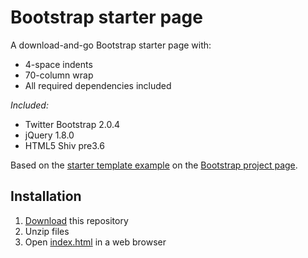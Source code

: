 Bootstrap starter page 
======================

A download-and-go Bootstrap starter page with: 

- 4-space indents
- 70-column wrap
- All required dependencies included
        
*Included:*
    
- Twitter Bootstrap 2.0.4
- jQuery 1.8.0
- HTML5 Shiv pre3.6

Based on the [starter template example][eg] on the 
[Bootstrap project page][bootstrap-proj].    

[eg]:http://twitter.github.com/bootstrap/examples/starter-template.html
[bootstrap-proj]:http://twitter.github.com/bootstrap/

Installation
------------

1. [Download](https://github.com/robatron/bootstrap-starter/zipball/master) 
   this repository
2. Unzip files
3. Open [index.html](https://github.com/robatron/bootstrap-starter/blob/master/index.html)
   in a web browser
    